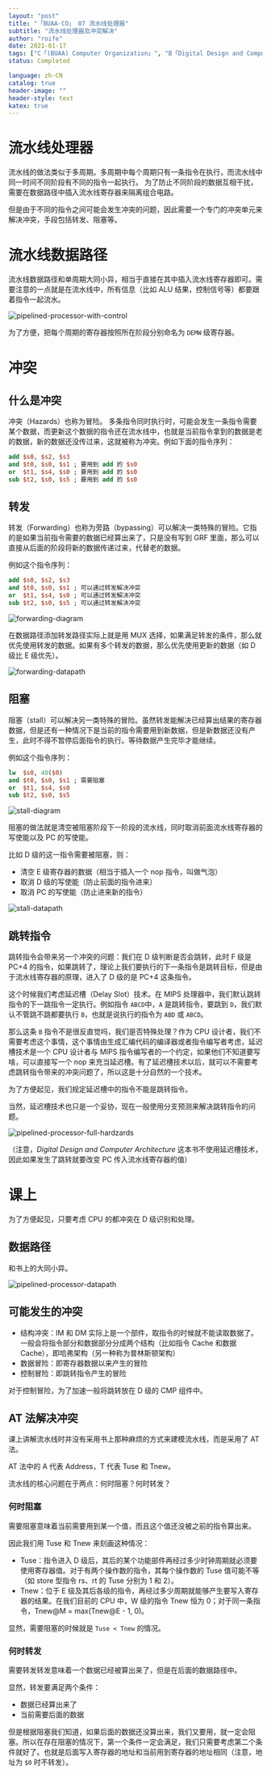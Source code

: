 ```yaml
---
layout: "post"
title: "「BUAA-CO」 07 流水线处理器"
subtitle: "流水线处理器及冲突解决"
author: "roife"
date: 2021-01-17
tags: ["C「(BUAA) Computer Organization」", "B「Digital Design and Computer Architecture」", "BUAA", "Computer Organization", "Digital Circuit", "L「Verilog-HDL」"]
status: Completed

language: zh-CN
catalog: true
header-image: ""
header-style: text
katex: true
---
```


# 流水线处理器

流水线的做法类似于多周期。多周期中每个周期只有一条指令在执行，而流水线中同一时间不同阶段有不同的指令一起执行。
为了防止不同阶段的数据互相干扰，需要在数据路径中插入流水线寄存器来隔离组合电路。

但是由于不同的指令之间可能会发生冲突的问题，因此需要一个专门的冲突单元来解决冲突，手段包括转发、阻塞等。

# 流水线数据路径

流水线数据路径和单周期大同小异，相当于直接在其中插入流水线寄存器即可。需要注意的一点就是在流水线中，所有信息（比如 ALU 结果，控制信号等）都要跟着指令一起流水。

![pipelined-processor-with-control](/img/in-post/post-buaa-co/pipelined-processor-with-control.png)

为了方便，把每个周期的寄存器按照所在阶段分别命名为 `DEMW` 级寄存器。

# 冲突

## 什么是冲突

冲突（Hazards）也称为冒险。
多条指令同时执行时，可能会发生一条指令需要某个数据，而更新这个数据的指令还在流水线中，也就是当前指令拿到的数据是老的数据，新的数据还没传过来，这就被称为冲突。例如下面的指令序列：

```mips
add $s0, $s2, $s3
and $t0, $s0, $s1 ; 要用到 add 的 $s0
or  $t1, $s4, $s0 ; 要用到 add 的 $s0
sub $t2, $s0, $s5 ; 要用到 add 的 $s0
```

## 转发

转发（Forwarding）也称为旁路（bypassing）可以解决一类特殊的冒险。它指的是如果当前指令需要的数据已经算出来了，只是没有写到 GRF 里面，那么可以直接从后面的阶段将新的数据传递过来，代替老的数据。

例如这个指令序列：

```mips
add $s0, $s2, $s3
and $t0, $s0, $s1 ; 可以通过转发解决冲突
or  $t1, $s4, $s0 ; 可以通过转发解决冲突
sub $t2, $s0, $s5 ; 可以通过转发解决冲突
```

![forwarding-diagram](/img/in-post/post-buaa-co/forwarding-diagram.png)

在数据路径添加转发路径实际上就是用 MUX 选择，如果满足转发的条件，那么就优先使用转发的数据。如果有多个转发的数据，那么优先使用更新的数据（如 D 级比 E 级优先）。

![forwarding-datapath](/img/in-post/post-buaa-co/forwarding-datapath.png)

## 阻塞

阻塞（stall）可以解决另一类特殊的冒险。虽然转发能解决已经算出结果的寄存器数据，但是还有一种情况下是当前的指令需要用到新数据，但是新数据还没有产生，此时不得不暂停后面指令的执行。等待数据产生完毕才能继续。

例如这个指令序列：

```mips
lw  $s0, 40($0)
and $t0, $s0, $s1 ; 需要阻塞
or  $t1, $s4, $s0
sub $t2, $s0, $s5
```

![stall-diagram](/img/in-post/post-buaa-co/stall-diagram.png)

阻塞的做法就是清空被阻塞阶段下一阶段的流水线，同时取消前面流水线寄存器的写使能以及 PC 的写使能。

比如 D 级的这一指令需要被阻塞，则：
- 清空 E 级寄存器的数据（相当于插入一个 nop 指令，叫做气泡）
- 取消 D 级的写使能（防止前面的指令进来）
- 取消 PC 的写使能（防止进来新的指令）

![stall-datapath](/img/in-post/post-buaa-co/stall-datapath.png)

## 跳转指令

跳转指令会带来另一个冲突的问题：我们在 D 级判断是否会跳转，此时 F 级是 PC+4 的指令，如果跳转了，理论上我们要执行的下一条指令是跳转目标，但是由于流水线寄存器的原理，进入了 D 级的是 PC+4 这条指令。

这个时候我们考虑延迟槽（Delay Slot）技术。在 MIPS 处理器中，我们默认跳转指令的下一跳指令一定执行。例如指令 `ABCD`中，`A` 是跳转指令，要跳到 `D`，我们默认不管跳不跳都要执行 `B`，也就是说执行的指令为 `ABD` 或 `ABCD`。

那么这条 `B` 指令不是很反直觉吗，我们是否特殊处理？作为 CPU 设计者，我们不需要考虑这个事情，这个事情由生成汇编代码的编译器或者指令编写者考虑，延迟槽技术是一个 CPU 设计者与 MIPS 指令编写者的一个约定，如果他们不知道要写啥，可以直接写一个 nop 来充当延迟槽。有了延迟槽技术以后，就可以不需要考虑跳转指令带来的冲突问题了，所以这是十分自然的一个技术。

为了方便起见，我们规定延迟槽中的指令不能是跳转指令。

当然，延迟槽技术也只是一个妥协，现在一般使用分支预测来解决跳转指令的问题。

![pipelined-processor-full-hardzards](/img/in-post/post-buaa-co/pipelined-processor-full-hardzards.png)

（注意，*Digital Design and Computer Architecture* 这本书不使用延迟槽技术，因此如果发生了跳转就要改变 PC 传入流水线寄存器的值）

# 课上

为了方便起见，只要考虑 CPU 的都冲突在 D 级识别和处理。

## 数据路径

和书上的大同小异。

![pipelined-processor-datapath](/img/in-post/post-buaa-co/pipelined-processor-datapath.png)

## 可能发生的冲突

- 结构冲突：IM 和 DM 实际上是一个部件，取指令的时候就不能读取数据了。一般会将指令部分和数据部分分成两个结构（比如指令 Cache 和数据 Cache），即哈弗架构（另一种称为普林斯顿架构）
- 数据冒险：即寄存器数据以来产生的冒险
- 控制冒险：即跳转指令产生的冒险

对于控制冒险，为了加速一般将跳转放在 D 级的 CMP 组件中。

## AT 法解决冲突

课上讲解流水线时并没有采用书上那种麻烦的方式来建模流水线，而是采用了 AT 法。

AT 法中的 A 代表 Address，T 代表 Tuse 和 Tnew。

流水线的核心问题在于两点：何时阻塞？何时转发？

### 何时阻塞

需要阻塞意味着当前需要用到某一个值，而且这个值还没被之前的指令算出来。

因此我们用 Tuse 和 Tnew 来刻画这种情况：
- Tuse：指令进入 D 级后，其后的某个功能部件再经过多少时钟周期就必须要使用寄存器值。对于有两个操作数的指令，其每个操作数的 Tuse 值可能不等（如 store 型指令 rs、rt 的 Tuse 分别为 1 和 2）。
- Tnew：位于 E 级及其后各级的指令，再经过多少周期就能够产生要写入寄存器的结果。在我们目前的 CPU 中，W 级的指令 Tnew 恒为 0；对于同一条指令，Tnew@M = max(Tnew@E - 1, 0)。

显然，需要阻塞的时候就是 `Tuse < Tnew` 的情况。

### 何时转发

需要转发转发意味着一个数据已经被算出来了，但是在后面的数据路径中。

显然，转发要满足两个条件：
- 数据已经算出来了
- 当前需要后面的数据

但是根据阻塞我们知道，如果后面的数据还没算出来，我们又要用，就一定会阻塞。所以在存在阻塞的情况下，第一个条件一定会满足，我们只需要考虑第二个条件就好了。也就是后面写入寄存器的地址和当前用到寄存器的地址相同（注意，地址为 `$0` 时不转发）。